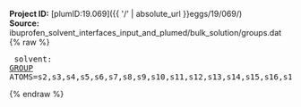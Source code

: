 **Project ID:** [plumID:19.069]({{ '/' | absolute_url }}eggs/19/069/)  
**Source:** ibuprofen_solvent_interfaces_input_and_plumed/bulk_solution/groups.dat  
{% raw %}<pre>
solvent: <a href="https://plumed.github.io/doc-master/user-doc/html/_g_r_o_u_p.html">GROUP</a> ATOMS=s2,s3,s4,s5,s6,s7,s8,s9,s10,s11,s12,s13,s14,s15,s16,s17,s18,s19,s20,s21,s22,s23,s24,s25,s26,s27,s28,s29,s30,s31,s32,s33,s34,s35,s36,s37,s38,s39,s40,s41,s42,s43,s44,s45,s46,s47,s48,s49,s50,s51,s52,s53,s54,s55,s56,s57,s58,s59,s60,s61,s62,s63,s64,s65,s66,s67,s68,s69,s70,s71,s72,s73,s74,s75,s76,s77,s78,s79,s80,s81,s82,s83,s84,s85,s86,s87,s88,s89,s90,s91,s92,s93,s94,s95,s96,s97,s98,s99,s100,s101,s102,s103,s104,s105,s106,s107,s108,s109,s110,s111,s112,s113,s114,s115,s116,s117,s118,s119,s120,s121,s122,s123,s124,s125,s126,s127,s128,s129,s130,s131,s132,s133,s134,s135,s136,s137,s138,s139,s140,s141,s142,s143,s144,s145,s146,s147,s148,s149,s150,s151,s152,s153,s154,s155,s156,s157,s158,s159,s160,s161,s162,s163,s164,s165,s166,s167,s168,s169,s170,s171,s172,s173,s174,s175,s176,s177,s178,s179,s180,s181,s182,s183,s184,s185,s186,s187,s188,s189,s190,s191,s192,s193,s194,s195,s196,s197,s198,s199,s200,s201,s202,s203,s204,s205,s206,s207,s208,s209,s210,s211,s212,s213,s214,s215,s216,s217,s218,s219,s220,s221,s222,s223,s224,s225,s226,s227,s228,s229,s230,s231,s232,s233,s234,s235,s236,s237,s238,s239,s240,s241,s242,s243,s244,s245,s246,s247,s248,s249,s250,s251,s252,s253,s254,s255,s256,s257,s258,s259,s260,s261,s262,s263,s264,s265,s266,s267,s268,s269,s270,s271,s272,s273,s274,s275,s276,s277,s278,s279,s280,s281,s282,s283,s284,s285,s286,s287,s288,s289,s290,s291,s292,s293,s294,s295,s296,s297,s298,s299,s300,s301,s302,s303,s304,s305,s306,s307,s308,s309,s310,s311,s312,s313,s314,s315,s316,s317,s318,s319,s320,s321,s322,s323,s324,s325,s326,s327,s328,s329,s330,s331,s332,s333,s334,s335,s336,s337,s338,s339,s340,s341,s342,s343,s344,s345,s346,s347,s348,s349,s350,s351,s352,s353,s354,s355,s356,s357,s358,s359,s360,s361,s362,s363,s364,s365,s366,s367,s368,s369,s370,s371,s372,s373,s374,s375,s376,s377,s378,s379,s380,s381,s382,s383,s384,s385,s386,s387,s388,s389,s390,s391,s392,s393,s394,s395,s396,s397,s398,s399,s400,s401,s402,s403,s404,s405,s406,s407,s408,s409,s410,s411,s412,s413,s414,s415,s416,s417,s418,s419,s420,s421,s422,s423,s424,s425,s426,s427,s428,s429,s430,s431,s432,s433,s434,s435,s436,s437,s438,s439,s440,s441,s442,s443,s444,s445,s446,s447,s448,s449,s450,s451,s452,s453,s454,s455,s456,s457,s458,s459,s460,s461,s462,s463,s464,s465,s466,s467,s468,s469,s470,s471,s472,s473,s474,s475,s476,s477,s478,s479,s480,s481,s482,s483,s484,s485,s486,s487,s488,s489,s490,s491,s492,s493,s494,s495,s496,s497,s498,s499,s500,s501,s502,s503,s504,s505,s506,s507,s508,s509,s510,s511,s512,s513,s514,s515,s516,s517,s518,s519,s520,s521,s522,s523,s524,s525,s526,s527,s528,s529,s530,s531,s532,s533,s534,s535,s536,s537,s538,s539,s540,s541,s542,s543,s544,s545,s546,s547,s548,s549,s550,s551,s552,s553,s554,s555,s556,s557,s558,s559,s560,s561,s562,s563,s564,s565,s566,s567,s568,s569,s570,s571,s572,s573,s574,s575,s576,s577,s578,s579,s580,s581,s582,s583,s584,s585,s586,s587,s588,s589,s590,s591,s592,s593,s594,s595,s596,s597,s598,s599,s600,s601,s602,s603,s604,s605,s606,s607,s608,s609,s610,s611,s612,s613,s614,s615,s616,s617,s618,s619,s620,s621,s622,s623,s624,s625,s626,s627,s628,s629,s630,s631,s632,s633,s634,s635,s636,s637,s638,s639,s640,s641,s642,s643,s644,s645,s646,s647,s648,s649,s650,s651,s652,s653,s654,s655,s656,s657,s658,s659,s660,s661,s662,s663,s664,s665,s666,s667,s668,s669,s670,s671,s672,s673,s674,s675,s676,s677,s678,s679,s680,s681,s682,s683,s684,s685,s686,s687,s688,s689,s690,s691,s692,s693,s694,s695,s696,s697,s698,s699,s700,s701,s702,s703,s704,s705,s706,s707,s708,s709,s710,s711,s712,s713,s714,s715,s716,s717,s718,s719,s720,s721,s722,s723,s724,s725,s726,s727,s728,s729,s730,s731,s732,s733,s734,s735,s736,s737,s738,s739,s740,s741,s742,s743,s744,s745,s746,s747,s748,s749,s750,s751,s752,s753,s754,s755,s756,s757,s758,s759,s760,s761,s762,s763,s764,s765,s766,s767,s768,s769,s770,s771,s772,s773,s774,s775,s776,s777,s778,s779,s780,s781,s782,s783,s784,s785,s786,s787,s788,s789,s790,s791,s792,s793,s794,s795,s796,s797,s798,s799,s800,s801,s802,s803,s804,s805,s806,s807,s808,s809,s810,s811,s812,s813,s814,s815,s816,s817,s818,s819,s820,s821,s822,s823,s824,s825,s826,s827,s828,s829,s830,s831,s832,s833,s834,s835,s836,s837,s838,s839,s840,s841,s842,s843,s844,s845,s846,s847,s848,s849,s850,s851,s852,s853,s854,s855,s856,s857,s858,s859,s860,s861,s862,s863,s864,s865,s866,s867,s868,s869,s870,s871,s872,s873,s874,s875,s876,s877,s878,s879,s880,s881,s882,s883,s884,s885,s886,s887,s888,s889,s890,s891,s892,s893,s894,s895,s896,s897,s898,s899,s900,s901,s902,s903,s904,s905,s906,s907,s908,s909,s910,s911,s912,s913,s914,s915,s916,s917,s918,s919,s920,s921,s922,s923,s924,s925,s926,s927,s928,s929,s930,s931,s932,s933,s934,s935,s936,s937,s938,s939,s940,s941,s942,s943,s944,s945,s946,s947,s948,s949,s950,s951,s952,s953,s954,s955,s956,s957,s958,s959,s960,s961,s962,s963,s964,s965,s966,s967,s968,s969,s970,s971,s972,s973,s974,s975,s976,s977,s978,s979,s980,s981,s982,s983,s984,s985,s986,s987,s988,s989,s990,s991,s992,s993,s994,s995,s996,s997,s998,s999,s1000,s1001,s1002,s1003,s1004,s1005,s1006,s1007,s1008,s1009,s1010,s1011,s1012,s1013,s1014,s1015,s1016,s1017,s1018,s1019,s1020,s1021,s1022,s1023,s1024,s1025,s1026,s1027,s1028,s1029,s1030,s1031,s1032,s1033,s1034,s1035,s1036,s1037,s1038,s1039,s1040,s1041,s1042,s1043,s1044,s1045,s1046,s1047,s1048,s1049,s1050,s1051,s1052,s1053,s1054,s1055,s1056,s1057,s1058,s1059,s1060,s1061,s1062,s1063,s1064,s1065,s1066,s1067,s1068,s1069,s1070,s1071,s1072,s1073,s1074,s1075,s1076,s1077,s1078,s1079,s1080,s1081,s1082,s1083,s1084,s1085,s1086,s1087,s1088,s1089,s1090,s1091,s1092,s1093,s1094,s1095,s1096,s1097,s1098,s1099,s1100,s1101,s1102,s1103,s1104,s1105,s1106,s1107,s1108,s1109,s1110,s1111,s1112,s1113,s1114,s1115,s1116,s1117,s1118,s1119,s1120,s1121,s1122,s1123,s1124,s1125,s1126,s1127,s1128,s1129,s1130,s1131,s1132,s1133,s1134,s1135,s1136,s1137,s1138,s1139,s1140,s1141,s1142,s1143,s1144,s1145,s1146,s1147,s1148,s1149,s1150,s1151,s1152,s1153,s1154,s1155,s1156,s1157,s1158,s1159,s1160,s1161,s1162,s1163,s1164,s1165,s1166,s1167,s1168,s1169,s1170,s1171,s1172,s1173,s1174,s1175,s1176,s1177,s1178,s1179,s1180,s1181,s1182,s1183,s1184,s1185,s1186,s1187,s1188,s1189,s1190,s1191,s1192,s1193,s1194,s1195,s1196,s1197,s1198,s1199,s1200,s1201,s1202,s1203,s1204,s1205,s1206,s1207,s1208,s1209,s1210,s1211,s1212,s1213,s1214,s1215,s1216,s1217,s1218,s1219,s1220,s1221,s1222,s1223,s1224,s1225,s1226,s1227,s1228,s1229,s1230,s1231,s1232,s1233,s1234,s1235,s1236,s1237,s1238,s1239,s1240,s1241,s1242,s1243,s1244,s1245,s1246,s1247,s1248,s1249,s1250,s1251,s1252,s1253,s1254,s1255,s1256,s1257,s1258,s1259,s1260,s1261,s1262,s1263,s1264,s1265,s1266,s1267,s1268,s1269,s1270,s1271,s1272,s1273,s1274,s1275,s1276,s1277,s1278,s1279,s1280,s1281,s1282,s1283,s1284,s1285,s1286,s1287,s1288,s1289,s1290,s1291,s1292,s1293,s1294,s1295,s1296,s1297,s1298,s1299,s1300,s1301,s1302,s1303,s1304,s1305,s1306,s1307,s1308,s1309,s1310,s1311,s1312,s1313,s1314,s1315,s1316,s1317,s1318,s1319,s1320,s1321,s1322,s1323,s1324,s1325,s1326,s1327,s1328,s1329,s1330,s1331,s1332,s1333,s1334,s1335,s1336,s1337,s1338,s1339,s1340,s1341,s1342,s1343,s1344,s1345,s1346,s1347,s1348,s1349,s1350,s1351,s1352,s1353,s1354,s1355,s1356,s1357,s1358,s1359,s1360,s1361,s1362,s1363,s1364,s1365,s1366,s1367,s1368,s1369,s1370,s1371,s1372,s1373,s1374,s1375,s1376,s1377,s1378,s1379,s1380,s1381,s1382,s1383,s1384,s1385,s1386,s1387,s1388,s1389,s1390,s1391,s1392,s1393,s1394,s1395,s1396,s1397,s1398,s1399,s1400,s1401,s1402,s1403,s1404,s1405,s1406,s1407,s1408,s1409,s1410,s1411,s1412,s1413,s1414,s1415,s1416,s1417,s1418,s1419,s1420,s1421,s1422,s1423,s1424,s1425,s1426,s1427,s1428,s1429,s1430,s1431,s1432,s1433,s1434,s1435,s1436,s1437,s1438,s1439,s1440,s1441,s1442,s1443,s1444,s1445,s1446,s1447,s1448,s1449,s1450,s1451,s1452,s1453,s1454,s1455,s1456,s1457,s1458,s1459,s1460,s1461,s1462,s1463,s1464,s1465,s1466,s1467,s1468,s1469,s1470,s1471,s1472,s1473,s1474,s1475,s1476,s1477,s1478,s1479,s1480,s1481,s1482,s1483,s1484,s1485,s1486,s1487,s1488,s1489,s1490,s1491,s1492,s1493,s1494,s1495,s1496,s1497,s1498,s1499,s1500,s1501,s1502,s1503,s1504,s1505,s1506,s1507,s1508,s1509,s1510,s1511,s1512,s1513,s1514,s1515,s1516,s1517,s1518,s1519,s1520,s1521,s1522,s1523,s1524,s1525,s1526,s1527,s1528,s1529,s1530,s1531,s1532,s1533,s1534,s1535,s1536,s1537,s1538,s1539,s1540,s1541,s1542,s1543,s1544,s1545,s1546,s1547,s1548,s1549,s1550,s1551,s1552,s1553,s1554,s1555,s1556,s1557,s1558,s1559,s1560,s1561,s1562,s1563,s1564,s1565,s1566,s1567,s1568,s1569,s1570,s1571,s1572,s1573,s1574,s1575,s1576,s1577,s1578,s1579,s1580,s1581,s1582,s1583,s1584,s1585,s1586,s1587,s1588,s1589,s1590,s1591,s1592,s1593,s1594,s1595,s1596,s1597,s1598,s1599,s1600,s1601,s1602,s1603,s1604,s1605,s1606,s1607,s1608,s1609,s1610,s1611,s1612,s1613,s1614,s1615,s1616,s1617,s1618,s1619,s1620,s1621,s1622,s1623,s1624,s1625,s1626,s1627,s1628,s1629,s1630,s1631,s1632,s1633,s1634,s1635,s1636,s1637,s1638,s1639,s1640,s1641,s1642,s1643,s1644,s1645,s1646,s1647,s1648,s1649,s1650,s1651,s1652,s1653,s1654,s1655,s1656,s1657,s1658,s1659,s1660,s1661,s1662,s1663,s1664,s1665,s1666,s1667,s1668,s1669,s1670,s1671,s1672,s1673,s1674,s1675,s1676,s1677,s1678,s1679,s1680,s1681,s1682,s1683,s1684,s1685,s1686,s1687,s1688,s1689,s1690,s1691,s1692,s1693,s1694,s1695,s1696,s1697,s1698,s1699,s1700,s1701,s1702,s1703,s1704,s1705,s1706,s1707,s1708,s1709,s1710,s1711,s1712,s1713,s1714,s1715,s1716,s1717,s1718,s1719,s1720,s1721,s1722,s1723,s1724,s1725,s1726,s1727,s1728,s1729,s1730,s1731,s1732,s1733,s1734,s1735,s1736,s1737,s1738,s1739,s1740,s1741,s1742,s1743,s1744,s1745,s1746,s1747,s1748,s1749,s1750,s1751,s1752,s1753,s1754,s1755,s1756,s1757,s1758,s1759,s1760,s1761,s1762,s1763,s1764,s1765,s1766,s1767,s1768,s1769,s1770,s1771,s1772,s1773,s1774,s1775,s1776,s1777,s1778,s1779,s1780,s1781,s1782,s1783,s1784,s1785,s1786,s1787,s1788,s1789,s1790,s1791,s1792,s1793,s1794,s1795,s1796,s1797,s1798,s1799,s1800,s1801,s1802,s1803,s1804,s1805,s1806,s1807,s1808,s1809,s1810,s1811,s1812,s1813,s1814,s1815,s1816,s1817,s1818,s1819,s1820,s1821,s1822,s1823,s1824,s1825,s1826,s1827,s1828,s1829,s1830,s1831,s1832,s1833,s1834,s1835,s1836,s1837,s1838,s1839,s1840,s1841,s1842,s1843,s1844,s1845,s1846,s1847,s1848,s1849,s1850,s1851,s1852,s1853,s1854,s1855,s1856,s1857,s1858,s1859,s1860,s1861,s1862,s1863,s1864,s1865,s1866,s1867,s1868,s1869,s1870,s1871,s1872,s1873,s1874,s1875,s1876,s1877,s1878,s1879,s1880,s1881,s1882,s1883,s1884,s1885,s1886,s1887,s1888,s1889,s1890,s1891,s1892,s1893,s1894,s1895,s1896,s1897,s1898,s1899,s1900,s1901,s1902,s1903,s1904,s1905,s1906,s1907,s1908,s1909,s1910,s1911,s1912,s1913,s1914,s1915,s1916,s1917,s1918,s1919,s1920,s1921,s1922,s1923,s1924,s1925,s1926,s1927,s1928,s1929,s1930,s1931,s1932,s1933,s1934,s1935,s1936,s1937,s1938,s1939,s1940,s1941,s1942,s1943,s1944,s1945,s1946,s1947,s1948,s1949,s1950,s1951,s1952,s1953,s1954,s1955,s1956,s1957,s1958,s1959,s1960,s1961,s1962,s1963,s1964,s1965,s1966,s1967,s1968,s1969,s1970,s1971,s1972,s1973,s1974,s1975,s1976,s1977,s1978,s1979,s1980,s1981,s1982,s1983,s1984,s1985,s1986,s1987,s1988,s1989,s1990,s1991,s1992,s1993,s1994,s1995,s1996,s1997,s1998,s1999,s2000,s2001,s2002,s2003,s2004,s2005,s2006,s2007,s2008,s2009,s2010,s2011,s2012,s2013,s2014,s2015,s2016,s2017,s2018,s2019,s2020,s2021,s2022,s2023,s2024,s2025,s2026,s2027,s2028,s2029,s2030,s2031,s2032,s2033,s2034,s2035,s2036,s2037,s2038,s2039,s2040,s2041,s2042,s2043,s2044,s2045,s2046,s2047,s2048,s2049,s2050,s2051,s2052,s2053,s2054,s2055,s2056,s2057,s2058,s2059,s2060,s2061,s2062,s2063,s2064,s2065,s2066,s2067,s2068,s2069,s2070,s2071,s2072,s2073,s2074,s2075,s2076,s2077,s2078,s2079,s2080,s2081,s2082,s2083,s2084,s2085,s2086,s2087,s2088,s2089,s2090,s2091,s2092,s2093,s2094,s2095,s2096,s2097,s2098,s2099,s2100,s2101,s2102,s2103,s2104,s2105,s2106,s2107,s2108,s2109,s2110,s2111,s2112,s2113,s2114,s2115,s2116,s2117,s2118,s2119,s2120,s2121,s2122,s2123,s2124,s2125,s2126,s2127,s2128,s2129,s2130,s2131,s2132,s2133,s2134,s2135,s2136,s2137,s2138,s2139,s2140,s2141,s2142,s2143,s2144,s2145,s2146,s2147,s2148,s2149,s2150,s2151,s2152,s2153,s2154,s2155,s2156,s2157,s2158,s2159,s2160,s2161,s2162,s2163,s2164,s2165,s2166,s2167,s2168,s2169,s2170,s2171,s2172,s2173,s2174,s2175,s2176,s2177,s2178,s2179,s2180,s2181,s2182,s2183,s2184,s2185,s2186,s2187,s2188,s2189,s2190,s2191,s2192,s2193,s2194,s2195,s2196,s2197,s2198,s2199,s2200,s2201,s2202,s2203,s2204,s2205,s2206,s2207,s2208,s2209,s2210,s2211,s2212,s2213,s2214,s2215,s2216,s2217,s2218,s2219,s2220,s2221,s2222,s2223,s2224,s2225,s2226,s2227,s2228,s2229,s2230,s2231,s2232,s2233,s2234,s2235,s2236,s2237,s2238,s2239,s2240,s2241,s2242,s2243,s2244,s2245,s2246,s2247,s2248,s2249,s2250,s2251,s2252,s2253,s2254,s2255,s2256,s2257,s2258,s2259,s2260,s2261,s2262,s2263,s2264,s2265,s2266,s2267,s2268,s2269,s2270,s2271,s2272,s2273,s2274,s2275,s2276,s2277,s2278,s2279,s2280,s2281,s2282,s2283,s2284,s2285,s2286,s2287,s2288,s2289,s2290,s2291,s2292,s2293,s2294,s2295,s2296,s2297,s2298,s2299,s2300,s2301,s2302,s2303,s2304,s2305,s2306,s2307,s2308,s2309,s2310,s2311,s2312,s2313,s2314,s2315,s2316,s2317,s2318,s2319,s2320,s2321,s2322,s2323,s2324,s2325,s2326,s2327,s2328,s2329,s2330,s2331,s2332,s2333,s2334,s2335,s2336,s2337,s2338,s2339,s2340,s2341,s2342,s2343,s2344,s2345,s2346,s2347,s2348,s2349,s2350,s2351,s2352,s2353,s2354,s2355,s2356,s2357,s2358,s2359,s2360,s2361,s2362,s2363,s2364,s2365,s2366,s2367,s2368,s2369,s2370,s2371,s2372,s2373,s2374,s2375,s2376,s2377,s2378,s2379,s2380,s2381,s2382,s2383,s2384,s2385,s2386,s2387,s2388,s2389,s2390,s2391,s2392,s2393,s2394,s2395,s2396,s2397,s2398,s2399,s2400,s2401,s2402,s2403,s2404,s2405,s2406,s2407,s2408,s2409,s2410,s2411,s2412,s2413,s2414,s2415,s2416,s2417,s2418,s2419,s2420,s2421,s2422,s2423,s2424,s2425,s2426,s2427,s2428,s2429,s2430,s2431,s2432,s2433,s2434,s2435,s2436,s2437,s2438,s2439,s2440,s2441,s2442,s2443,s2444,s2445,s2446,s2447,s2448,s2449,s2450,s2451,s2452,s2453,s2454,s2455,s2456,s2457,s2458,s2459,s2460,s2461,s2462,s2463,s2464,s2465,s2466,s2467,s2468,s2469,s2470,s2471,s2472,s2473,s2474,s2475,s2476,s2477,s2478,s2479,s2480,s2481,s2482,s2483,s2484,s2485,s2486,s2487,s2488,s2489,s2490,s2491,s2492,s2493,s2494,s2495,s2496,s2497,s2498,s2499,s2500,s2501,s2502,s2503,s2504,s2505,s2506,s2507,s2508,s2509,s2510,s2511,s2512,s2513,s2514,s2515,s2516,s2517,s2518,s2519,s2520,s2521,s2522,s2523,s2524,s2525,s2526,s2527,s2528,s2529,s2530,s2531,s2532,s2533,s2534,s2535,s2536,s2537,s2538,s2539,s2540,s2541,s2542,s2543,s2544,s2545,s2546,s2547,s2548,s2549,s2550,s2551,s2552,s2553,s2554,s2555,s2556,s2557,s2558,s2559,s2560,s2561,s2562,s2563,s2564,s2565,s2566,s2567,s2568,s2569,s2570,s2571,s2572,s2573,s2574,s2575,s2576,s2577,s2578,s2579,s2580,s2581,s2582,s2583,s2584,s2585,s2586,s2587,s2588,s2589,s2590,s2591,s2592,s2593,s2594,s2595,s2596,s2597,s2598,s2599,s2600,s2601,s2602,s2603,s2604,s2605,s2606,s2607,s2608,s2609,s2610,s2611,s2612,s2613,s2614,s2615,s2616,s2617,s2618,s2619,s2620,s2621,s2622,s2623,s2624,s2625,s2626,s2627,s2628,s2629,s2630,s2631,s2632,s2633,s2634,s2635,s2636,s2637,s2638,s2639,s2640,s2641,s2642,s2643,s2644,s2645,s2646,s2647,s2648,s2649,s2650,s2651,s2652,s2653,s2654,s2655,s2656,s2657,s2658,s2659,s2660,s2661,s2662,s2663,s2664,s2665,s2666,s2667,s2668,s2669,s2670,s2671,s2672,s2673,s2674,s2675,s2676,s2677,s2678,s2679,s2680,s2681,s2682,s2683,s2684,s2685,s2686,s2687,s2688,s2689,s2690,s2691,s2692,s2693,s2694,s2695,s2696,s2697,s2698,s2699,s2700,s2701,s2702,s2703,s2704,s2705,s2706,s2707,s2708,s2709,s2710,s2711,s2712,s2713,s2714,s2715,s2716,s2717,s2718,s2719,s2720,s2721,s2722,s2723,s2724,s2725,s2726,s2727,s2728,s2729,s2730,s2731,s2732,s2733,s2734,s2735,s2736,s2737,s2738,s2739,s2740,s2741,s2742,s2743,s2744,s2745,s2746,s2747,s2748,s2749,s2750,s2751,s2752,s2753,s2754,s2755,s2756,s2757,s2758,s2759,s2760,s2761,s2762,s2763,s2764,s2765,s2766,s2767,s2768,s2769,s2770,s2771,s2772,s2773,s2774,s2775,s2776,s2777,s2778,s2779,s2780,s2781,s2782,s2783,s2784,s2785,s2786,s2787,s2788,s2789,s2790,s2791,s2792,s2793,s2794,s2795,s2796,s2797,s2798,s2799,s2800,s2801,s2802,s2803,s2804,s2805,s2806,s2807,s2808,s2809,s2810,s2811,s2812,s2813,s2814,s2815,s2816,s2817,s2818,s2819,s2820,s2821,s2822,s2823,s2824,s2825,s2826,s2827,s2828,s2829,s2830,s2831,s2832,s2833,s2834,s2835,s2836,s2837,s2838,s2839,s2840,s2841,s2842,s2843,s2844,s2845,s2846,s2847,s2848,s2849,s2850,s2851,s2852,s2853,s2854,s2855,s2856,s2857,s2858,s2859,s2860,s2861,s2862,s2863,s2864,s2865,s2866,s2867,s2868,s2869,s2870,s2871,s2872,s2873,s2874,s2875,s2876,s2877,s2878,s2879,s2880,s2881,s2882,s2883,s2884,s2885,s2886,s2887,s2888,s2889,s2890,s2891,s2892,s2893,s2894,s2895,s2896,s2897,s2898,s2899,s2900,s2901,s2902,s2903,s2904,s2905,s2906,s2907,s2908,s2909,s2910,s2911,s2912,s2913,s2914,s2915,s2916,s2917,s2918,s2919,s2920,s2921,s2922,s2923,s2924,s2925,s2926,s2927,s2928,s2929,s2930,s2931,s2932,s2933,s2934,s2935,s2936,s2937,s2938,s2939,s2940,s2941,s2942,s2943,s2944,s2945,s2946,s2947,s2948,s2949,s2950,s2951,s2952,s2953,s2954,s2955,s2956,s2957,s2958,s2959,s2960,s2961,s2962,s2963,s2964,s2965,s2966,s2967,s2968,s2969,s2970,s2971,s2972,s2973,s2974,s2975,s2976,s2977,s2978,s2979,s2980,s2981,s2982,s2983,s2984,s2985,s2986,s2987,s2988,s2989,s2990,s2991,s2992,s2993,s2994,s2995,s2996,s2997,s2998,s2999,s3000,s3001,s3002,s3003,s3004,s3005,s3006,s3007,s3008,s3009,s3010,s3011,s3012,s3013,s3014,s3015,s3016,s3017,s3018,s3019,s3020,s3021,s3022,s3023,s3024,s3025,s3026,s3027,s3028,s3029,s3030,s3031,s3032,s3033,s3034,s3035,s3036,s3037,s3038,s3039,s3040,s3041,s3042,s3043,s3044,s3045,s3046,s3047,s3048,s3049,s3050,s3051,s3052,s3053,s3054,s3055,s3056,s3057,s3058,s3059,s3060,s3061,s3062,s3063,s3064,s3065,s3066,s3067,s3068,s3069,s3070,s3071,s3072,s3073,s3074,s3075,s3076,s3077,s3078,s3079,s3080,s3081,s3082,s3083,s3084,s3085,s3086,s3087,s3088,s3089,s3090,s3091,s3092,s3093,s3094,s3095,s3096,s3097,s3098,s3099,s3100,s3101,s3102,s3103,s3104,s3105,s3106,s3107,s3108,s3109,s3110,s3111,s3112,s3113,s3114,s3115,s3116,s3117,s3118,s3119,s3120,s3121,s3122,s3123,s3124,s3125,s3126,s3127,s3128,s3129,s3130,s3131,s3132,s3133,s3134,s3135,s3136,s3137,s3138,s3139,s3140,s3141,s3142,s3143,s3144,s3145,s3146,s3147,s3148,s3149,s3150,s3151,s3152,s3153,s3154,s3155,s3156,s3157,s3158,s3159,s3160,s3161,s3162,s3163,s3164,s3165,s3166,s3167,s3168,s3169,s3170,s3171,s3172,s3173,s3174,s3175,s3176,s3177,s3178,s3179,s3180,s3181,s3182,s3183,s3184,s3185,s3186,s3187,s3188,s3189,s3190,s3191,s3192,s3193,s3194,s3195,s3196,s3197,s3198,s3199,s3200,s3201,s3202,s3203,s3204,s3205,s3206,s3207,s3208,s3209,s3210,s3211,s3212,s3213,s3214,s3215,s3216,s3217,s3218,s3219,s3220,s3221,s3222,s3223,s3224,s3225,s3226,s3227,s3228,s3229,s3230,s3231,s3232,s3233,s3234,s3235,s3236,s3237,s3238,s3239,s3240,s3241,s3242,s3243,s3244,s3245,s3246,s3247,s3248,s3249,s3250,s3251,s3252,s3253,s3254,s3255,s3256,s3257,s3258,s3259,s3260,s3261,s3262,s3263,s3264,s3265,s3266,s3267,s3268,s3269,s3270,s3271,s3272,s3273,s3274,s3275,s3276,s3277,s3278,s3279,s3280,s3281,s3282,s3283,s3284,s3285,s3286,s3287,s3288,s3289,s3290,s3291,s3292,s3293,s3294,s3295,s3296,s3297,s3298,s3299,s3300,s3301,s3302,s3303,s3304,s3305,s3306,s3307,s3308,s3309,s3310,s3311,s3312,s3313,s3314,s3315,s3316,s3317,s3318,s3319,s3320,s3321,s3322,s3323,s3324,s3325,s3326,s3327,s3328,s3329,s3330,s3331,s3332,s3333,s3334,s3335,s3336,s3337,s3338,s3339,s3340,s3341,s3342,s3343,s3344,s3345,s3346,s3347,s3348,s3349,s3350,s3351,s3352,s3353,s3354,s3355,s3356,s3357,s3358,s3359,s3360,s3361,s3362,s3363,s3364,s3365,s3366,s3367,s3368,s3369,s3370,s3371,s3372,s3373,s3374,s3375,s3376,s3377,s3378,s3379,s3380,s3381,s3382,s3383,s3384,s3385,s3386,s3387,s3388,s3389,s3390,s3391,s3392,s3393,s3394,s3395,s3396,s3397,s3398,s3399,s3400,s3401,s3402,s3403,s3404,s3405,s3406,s3407,s3408,s3409,s3410,s3411,s3412,s3413,s3414,s3415,s3416,s3417,s3418,s3419,s3420,s3421,s3422,s3423,s3424,s3425,s3426,s3427,s3428,s3429,s3430,s3431,s3432,s3433,s3434,s3435,s3436,s3437,s3438,s3439,s3440,s3441,s3442,s3443,s3444,s3445,s3446,s3447,s3448,s3449,s3450,s3451,s3452,s3453,s3454,s3455,s3456,s3457,s3458,s3459,s3460,s3461,s3462,s3463,s3464,s3465,s3466,s3467,s3468,s3469,s3470,s3471,s3472,s3473,s3474,s3475,s3476,s3477,s3478,s3479,s3480,s3481,s3482,s3483,s3484,s3485,s3486,s3487,s3488,s3489,s3490,s3491,s3492,s3493,s3494,s3495,s3496,s3497,s3498,s3499,s3500,s3501,s3502,s3503,s3504,s3505,s3506,s3507,s3508,s3509,s3510,s3511,s3512,s3513,s3514,s3515,s3516,s3517,s3518,s3519,s3520,s3521,s3522,s3523,s3524,s3525,s3526,s3527,s3528,s3529,s3530,s3531,s3532,s3533,s3534,s3535,s3536,s3537,s3538,s3539,s3540,s3541,s3542,s3543,s3544,s3545,s3546,s3547,s3548,s3549,s3550,s3551,s3552,s3553,s3554,s3555,s3556,s3557,s3558,s3559,s3560,s3561,s3562,s3563,s3564,s3565,s3566,s3567,s3568,s3569,s3570,s3571,s3572,s3573,s3574,s3575,s3576,s3577,s3578,s3579,s3580,s3581,s3582,s3583,s3584,s3585,s3586,s3587,s3588,s3589,s3590,s3591,s3592,s3593,s3594,s3595,s3596,s3597,s3598,s3599,s3600,s3601,s3602,s3603,s3604,s3605,s3606,s3607,s3608,s3609,s3610,s3611,s3612,s3613,s3614,s3615,s3616,s3617,s3618,s3619,s3620,s3621,s3622,s3623,s3624,s3625,s3626,s3627,s3628,s3629,s3630,s3631,s3632,s3633,s3634,s3635,s3636,s3637,s3638,s3639,s3640,s3641,s3642,s3643,s3644,s3645,s3646,s3647,s3648,s3649,s3650,s3651,s3652,s3653,s3654,s3655,s3656,s3657,s3658,s3659,s3660,s3661,s3662,s3663,s3664,s3665,s3666,s3667,s3668,s3669,s3670,s3671,s3672,s3673,s3674,s3675,s3676,s3677,s3678,s3679,s3680,s3681,s3682,s3683,s3684,s3685,s3686,s3687,s3688,s3689,s3690,s3691,s3692,s3693,s3694,s3695,s3696,s3697,s3698,s3699,s3700,s3701,s3702,s3703,s3704,s3705,s3706,s3707,s3708,s3709,s3710,s3711,s3712,s3713,s3714,s3715,s3716,s3717,s3718,s3719,s3720,s3721,s3722,s3723,s3724,s3725,s3726,s3727,s3728,s3729,s3730,s3731,s3732,s3733,s3734,s3735,s3736,s3737,s3738,s3739,s3740,s3741,s3742,s3743,s3744,s3745,s3746,s3747,s3748,s3749,s3750,s3751,s3752,s3753,s3754,s3755,s3756,s3757,s3758,s3759,s3760,s3761,s3762,s3763,s3764,s3765,s3766,s3767,s3768,s3769,s3770,s3771,s3772,s3773,s3774,s3775,s3776,s3777,s3778,s3779,s3780,s3781,s3782,s3783,s3784,s3785,s3786,s3787,s3788,s3789,s3790,s3791,s3792,s3793,s3794,s3795,s3796,s3797,s3798,s3799,s3800,s3801,s3802,s3803,s3804,s3805,s3806,s3807,s3808,s3809,s3810,s3811,s3812,s3813,s3814,s3815,s3816,s3817,s3818,s3819,s3820,s3821,s3822,s3823,s3824,s3825,s3826,s3827,s3828,s3829,s3830,s3831,s3832,s3833,s3834,s3835,s3836,s3837,s3838,s3839,s3840,s3841,s3842,s3843,s3844,s3845,s3846,s3847,s3848,s3849,s3850,s3851,s3852,s3853,s3854,s3855,s3856,s3857,s3858,s3859,s3860,s3861,s3862,s3863,s3864,s3865,s3866,s3867,s3868,s3869,s3870,s3871,s3872,s3873,s3874,s3875,s3876,s3877,s3878,s3879,s3880,s3881,s3882,s3883,s3884,s3885,s3886,s3887,s3888,s3889,s3890,s3891,s3892,s3893,s3894,s3895,s3896,s3897,s3898,s3899,s3900,s3901,s3902,s3903,s3904,s3905,s3906,s3907,s3908,s3909,s3910,s3911,s3912,s3913,s3914,s3915,s3916,s3917,s3918,s3919,s3920,s3921,s3922,s3923,s3924,s3925,s3926,s3927,s3928,s3929,s3930,s3931,s3932,s3933,s3934,s3935,s3936,s3937,s3938,s3939,s3940,s3941,s3942,s3943,s3944,s3945,s3946,s3947,s3948,s3949,s3950,s3951,s3952,s3953,s3954,s3955,s3956,s3957,s3958,s3959,s3960,s3961,s3962,s3963,s3964,s3965,s3966,s3967,s3968,s3969,s3970,s3971,s3972,s3973,s3974,s3975,s3976,s3977,s3978,s3979,s3980,s3981,s3982,s3983,s3984,s3985,s3986,s3987,s3988,s3989,s3990,s3991,s3992,s3993,s3994,s3995,s3996,s3997,s3998,s3999,s4000,s4001,s4002,s4003,s4004,s4005,s4006,s4007,s4008,s4009,s4010,s4011,s4012,s4013,s4014,s4015,s4016,s4017,s4018,s4019,s4020,s4021,s4022,s4023,s4024,s4025,s4026,s4027,s4028,s4029,s4030,s4031,s4032,s4033,s4034,s4035,s4036,s4037,s4038,s4039,s4040,s4041,s4042,s4043,s4044,s4045,s4046,s4047,s4048,s4049,s4050,s4051,s4052,s4053,s4054,s4055,s4056,s4057,s4058,s4059,s4060,s4061,s4062,s4063,s4064,s4065,s4066,s4067,s4068,s4069,s4070,s4071,s4072,s4073,s4074,s4075,s4076,s4077,s4078,s4079,s4080,s4081,s4082,s4083,s4084,s4085,s4086,s4087,s4088,s4089,s4090,s4091,s4092,s4093,s4094,s4095,s4096,s4097,s4098,s4099,s4100,s4101,s4102,s4103,s4104,s4105,s4106,s4107,s4108,s4109,s4110,s4111,s4112,s4113,s4114,s4115,s4116,s4117,s4118,s4119,s4120,s4121,s4122,s4123,s4124,s4125,s4126,s4127,s4128,s4129,s4130,s4131,s4132,s4133,s4134,s4135,s4136,s4137,s4138,s4139,s4140,s4141,s4142,s4143,s4144,s4145,s4146,s4147,s4148,s4149,s4150,s4151,s4152,s4153,s4154,s4155,s4156,s4157,s4158,s4159,s4160,s4161,s4162,s4163,s4164,s4165,s4166,s4167,s4168,s4169,s4170,s4171,s4172,s4173,s4174,s4175,s4176,s4177,s4178,s4179,s4180,s4181,s4182,s4183,s4184,s4185,s4186,s4187,s4188,s4189,s4190,s4191,s4192,s4193,s4194,s4195,s4196,s4197,s4198,s4199,s4200,s4201,s4202,s4203,s4204,s4205,s4206,s4207,s4208,s4209,s4210,s4211,s4212,s4213,s4214,s4215,s4216,s4217,s4218,s4219,s4220,s4221,s4222,s4223,s4224,s4225,s4226,s4227,s4228,s4229,s4230,s4231,s4232,s4233,s4234,s4235,s4236,s4237,s4238,s4239,s4240,s4241,s4242,s4243,s4244,s4245,s4246,s4247,s4248,s4249,s4250,s4251,s4252,s4253,s4254,s4255,s4256,s4257,s4258,s4259,s4260,s4261,s4262,s4263,s4264,s4265,s4266,s4267,s4268,s4269,s4270,s4271,s4272,s4273,s4274,s4275,s4276,s4277,s4278,s4279,s4280,s4281,s4282,s4283,s4284,s4285,s4286,s4287,s4288,s4289,s4290,s4291,s4292,s4293,s4294,s4295,s4296,s4297,s4298,s4299,s4300,s4301,s4302,s4303,s4304,s4305,s4306,s4307,s4308,s4309,s4310,s4311,s4312,s4313,s4314,s4315,s4316,s4317,s4318,s4319,s4320,s4321,s4322,s4323,s4324,s4325,s4326,s4327,s4328,s4329,s4330,s4331,s4332,s4333,s4334,s4335,s4336,s4337,s4338,s4339,s4340,s4341,s4342,s4343,s4344,s4345,s4346,s4347,s4348,s4349,s4350,s4351,s4352,s4353,s4354,s4355,s4356,s4357,s4358,s4359,s4360,s4361,s4362,s4363,s4364,s4365,s4366,s4367,s4368,s4369,s4370,s4371,s4372,s4373,s4374,s4375,s4376,s4377,s4378,s4379,s4380,s4381,s4382,s4383,s4384,s4385,s4386,s4387,s4388,s4389,s4390,s4391,s4392,s4393,s4394,s4395,s4396,s4397,s4398,s4399,s4400,s4401,s4402,s4403,s4404,s4405,s4406,s4407,s4408,s4409,s4410,s4411,s4412,s4413,s4414,s4415,s4416,s4417,s4418,s4419,s4420,s4421,s4422,s4423,s4424,s4425,s4426,s4427,s4428,s4429,s4430,s4431,s4432,s4433,s4434,s4435,s4436,s4437,s4438,s4439,s4440,s4441,s4442,s4443,s4444,s4445,s4446,s4447,s4448,s4449,s4450,s4451,s4452,s4453,s4454,s4455,s4456,s4457,s4458,s4459,s4460,s4461,s4462,s4463,s4464,s4465,s4466,s4467,s4468,s4469,s4470,s4471,s4472,s4473,s4474,s4475,s4476,s4477,s4478,s4479,s4480,s4481,s4482,s4483,s4484,s4485,s4486,s4487,s4488,s4489,s4490,s4491,s4492,s4493,s4494,s4495,s4496,s4497,s4498,s4499,s4500,s4501,s4502,s4503,s4504,s4505,s4506,s4507,s4508,s4509,s4510,s4511,s4512,s4513,s4514,s4515,s4516,s4517,s4518,s4519,s4520,s4521,s4522,s4523,s4524,s4525,s4526,s4527,s4528,s4529,s4530,s4531,s4532,s4533,s4534,s4535,s4536,s4537,s4538,s4539,s4540,s4541,s4542,s4543,s4544,s4545,s4546,s4547,s4548,s4549,s4550,s4551,s4552,s4553,s4554,s4555,s4556,s4557,s4558,s4559,s4560,s4561,s4562,s4563,s4564,s4565,s4566,s4567,s4568,s4569,s4570,s4571,s4572,s4573,s4574,s4575,s4576,s4577,s4578,s4579,s4580,s4581,s4582,s4583,s4584,s4585,s4586,s4587,s4588,s4589,s4590,s4591,s4592,s4593,s4594,s4595,s4596,s4597,s4598,s4599,s4600,s4601,s4602,s4603,s4604,s4605,s4606,s4607,s4608,s4609,s4610,s4611,s4612,s4613,s4614,s4615,s4616,s4617,s4618,s4619,s4620,s4621,s4622,s4623,s4624,s4625,s4626,s4627,s4628,s4629,s4630,s4631,s4632,s4633,s4634,s4635,s4636,s4637,s4638,s4639,s4640,s4641,s4642,s4643,s4644,s4645,s4646,s4647,s4648,s4649,s4650,s4651,s4652,s4653,s4654,s4655,s4656,s4657,s4658,s4659,s4660,s4661,s4662,s4663,s4664,s4665,s4666,s4667,s4668,s4669,s4670,s4671,s4672,s4673,s4674,s4675,s4676,s4677,s4678,s4679,s4680,s4681,s4682,s4683,s4684,s4685,s4686,s4687,s4688,s4689,s4690,s4691,s4692,s4693,s4694,s4695,s4696,s4697,s4698,s4699,s4700,s4701,s4702,s4703,s4704,s4705,s4706,s4707,s4708,s4709,s4710,s4711,s4712,s4713,s4714,s4715,s4716,s4717,s4718,s4719,s4720,s4721,s4722,s4723,s4724,s4725,s4726,s4727,s4728,s4729,s4730,s4731,s4732,s4733,s4734,s4735,s4736,s4737,s4738,s4739,s4740,s4741,s4742,s4743,s4744,s4745,s4746,s4747,s4748,s4749,s4750,s4751,s4752,s4753,s4754,s4755,s4756,s4757,s4758,s4759,s4760,s4761,s4762,s4763,s4764,s4765,s4766,s4767,s4768,s4769,s4770,s4771,s4772,s4773,s4774,s4775,s4776,s4777,s4778,s4779,s4780,s4781,s4782,s4783,s4784,s4785,s4786,s4787,s4788,s4789,s4790,s4791,s4792,s4793,s4794,s4795,s4796,s4797,s4798,s4799,s4800,s4801,s4802,s4803,s4804,s4805,s4806,s4807,s4808,s4809,s4810,s4811,s4812,s4813,s4814,s4815,s4816,s4817,s4818,s4819,s4820,s4821,s4822,s4823,s4824,s4825,s4826,s4827,s4828,s4829,s4830,s4831,s4832,s4833,s4834,s4835,s4836,s4837,s4838,s4839,s4840,s4841,s4842,s4843,s4844,s4845,s4846,s4847,s4848,s4849,s4850,s4851,s4852,s4853,s4854,s4855,s4856,s4857,s4858,s4859,s4860,s4861,s4862,s4863,s4864,s4865,s4866,s4867,s4868,s4869,s4870,s4871,s4872,s4873,s4874,s4875,s4876,s4877,s4878,s4879,s4880,s4881,s4882,s4883,s4884,s4885,s4886,s4887,s4888,s4889,s4890,s4891,s4892,s4893,s4894,s4895,s4896,s4897,s4898,s4899,s4900,s4901,s4902,s4903,s4904,s4905,s4906,s4907,s4908,s4909,s4910,s4911,s4912,s4913,s4914,s4915,s4916,s4917,s4918,s4919,s4920,s4921,s4922,s4923,s4924,s4925,s4926,s4927,s4928,s4929,s4930,s4931,s4932,s4933,s4934,s4935,s4936,s4937,s4938,s4939,s4940,s4941,s4942,s4943,s4944,s4945,s4946,s4947,s4948,s4949,s4950,s4951,s4952,s4953,s4954,s4955,s4956,s4957,s4958,s4959,s4960,s4961,s4962,s4963,s4964,s4965,s4966,s4967,s4968,s4969,s4970,s4971,s4972,s4973,s4974,s4975,s4976,s4977,s4978,s4979,s4980,s4981,s4982,s4983,s4984,s4985,s4986,s4987,s4988,s4989,s4990,s4991,s4992,s4993,s4994,s4995,s4996,s4997,s4998,s4999,s5000,s5001,s5002,s5003,s5004,s5005,s5006,s5007,s5008,s5009,s5010,s5011,s5012,s5013,s5014,s5015,s5016,s5017,s5018,s5019,s5020,s5021,s5022,s5023,s5024,s5025,s5026,s5027,s5028,s5029,s5030,s5031,s5032,s5033,s5034,s5035,s5036,s5037,s5038,s5039,s5040,s5041,s5042,s5043,s5044,s5045,s5046,s5047,s5048,s5049,s5050,s5051,s5052,s5053,s5054,s5055,s5056,s5057,s5058,s5059,s5060,s5061,s5062,s5063,s5064,s5065,s5066,s5067,s5068,s5069,s5070,s5071,s5072,s5073,s5074,s5075,s5076,s5077,s5078,s5079,s5080,s5081,s5082,s5083,s5084,s5085,s5086,s5087,s5088,s5089,s5090,s5091,s5092,s5093,s5094,s5095,s5096,s5097,s5098,s5099,s5100,s5101,s5102,s5103,s5104,s5105,s5106,s5107,s5108,s5109,s5110,s5111,s5112,s5113,s5114,s5115,s5116,s5117,s5118,s5119,s5120,s5121,s5122,s5123,s5124,s5125,s5126,s5127,s5128,s5129,s5130,s5131,s5132,s5133,s5134,s5135,s5136,s5137,s5138,s5139,s5140,s5141,s5142,s5143,s5144,s5145,s5146,s5147,s5148,s5149,s5150,s5151,s5152,s5153,s5154,s5155,s5156,s5157,s5158,s5159,s5160,s5161,s5162,s5163,s5164,s5165,s5166,s5167,s5168,s5169,s5170,s5171,s5172,s5173,s5174,s5175,s5176,s5177,s5178,s5179,s5180,s5181,s5182,s5183,s5184,s5185,s5186,s5187,s5188,s5189,s5190,s5191,s5192,s5193,s5194,s5195,s5196,s5197,s5198,s5199,s5200,s5201,s5202,s5203,s5204,s5205,s5206,s5207,s5208,s5209,s5210,s5211,s5212,s5213,s5214,s5215,s5216,s5217,s5218,s5219,s5220,s5221,s5222,s5223,s5224,s5225,s5226,s5227,s5228,s5229,s5230,s5231,s5232,s5233,s5234,s5235,s5236,s5237,s5238,s5239,s5240,s5241,s5242,s5243,s5244,s5245,s5246,s5247,s5248,s5249,s5250,s5251,s5252,s5253,s5254,s5255,s5256,s5257,s5258,s5259,s5260,s5261,s5262,s5263,s5264,s5265,s5266,s5267,s5268,s5269,s5270,s5271,s5272,s5273,s5274,s5275,s5276,s5277,s5278,s5279,s5280,s5281,s5282,s5283,s5284,s5285,s5286,s5287,s5288,s5289,s5290,s5291,s5292,s5293,s5294,s5295,s5296,s5297,s5298,s5299,s5300,s5301,s5302,s5303,s5304,s5305,s5306,s5307,s5308,s5309,s5310,s5311,s5312,s5313,s5314,s5315,s5316,s5317,s5318,s5319,s5320,s5321,s5322,s5323,s5324,s5325,s5326,s5327,s5328,s5329,s5330,s5331,s5332,s5333,s5334,s5335,s5336,s5337,s5338,s5339,s5340,s5341,s5342,s5343,s5344,s5345,s5346,s5347,s5348,s5349,s5350,s5351,s5352,s5353,s5354,s5355,s5356,s5357,s5358,s5359,s5360,s5361,s5362,s5363,s5364,s5365,s5366,s5367,s5368,s5369,s5370,s5371,s5372,s5373,s5374,s5375,s5376,s5377,s5378,s5379,s5380,s5381,s5382,s5383,s5384,s5385,s5386,s5387,s5388,s5389,s5390,s5391,s5392,s5393,s5394,s5395,s5396,s5397,s5398,s5399,s5400,s5401,s5402,s5403,s5404,s5405,s5406,s5407,s5408,s5409,s5410,s5411,s5412,s5413,s5414,s5415,s5416,s5417,s5418,s5419,s5420,s5421,s5422,s5423,s5424,s5425,s5426,s5427,s5428,s5429,s5430,s5431,s5432,s5433,s5434,s5435,s5436,s5437,s5438,s5439,s5440,s5441,s5442,s5443,s5444,s5445,s5446,s5447,s5448,s5449,s5450,s5451,s5452,s5453,s5454,s5455,s5456,s5457,s5458,s5459,s5460,s5461,s5462,s5463,s5464,s5465,s5466,s5467,s5468,s5469,s5470,s5471,s5472,s5473,s5474,s5475,s5476,s5477,s5478,s5479,s5480,s5481,s5482,s5483,s5484,s5485,s5486,s5487,s5488,s5489,s5490,s5491,s5492,s5493,s5494,s5495,s5496,s5497,s5498,s5499,s5500,s5501,s5502,s5503,s5504,s5505,s5506,s5507,s5508,s5509,s5510,s5511,s5512,s5513,s5514,s5515,s5516,s5517,s5518,s5519,s5520,s5521,s5522,s5523,s5524,s5525,s5526,s5527,s5528,s5529,s5530,s5531,s5532,s5533,s5534,s5535,s5536,s5537,s5538,s5539,s5540,s5541,s5542,s5543,s5544,s5545,s5546,s5547,s5548,s5549,s5550,s5551,s5552,s5553,s5554,s5555,s5556,s5557,s5558,s5559,s5560,s5561,s5562,s5563,s5564,s5565,s5566,s5567,s5568,s5569,s5570,s5571,s5572,s5573,s5574,s5575,s5576,s5577,s5578,s5579,s5580,s5581,s5582,s5583,s5584,s5585,s5586,s5587,s5588,s5589,s5590,s5591,s5592,s5593,s5594,s5595,s5596,s5597,s5598,s5599,s5600,s5601,s5602,s5603,s5604,s5605,s5606,s5607,s5608,s5609,s5610,s5611,s5612,s5613,s5614,s5615,s5616,s5617,s5618,s5619,s5620,s5621,s5622,s5623,s5624,s5625,s5626,s5627,s5628,s5629,s5630,s5631,s5632,s5633,s5634,s5635,s5636,s5637,s5638,s5639,s5640,s5641,s5642,s5643,s5644,s5645,s5646,s5647,s5648,s5649,s5650,s5651,s5652,s5653,s5654,s5655,s5656,s5657,s5658,s5659,s5660,s5661,s5662,s5663,s5664,s5665,s5666,s5667,s5668,s5669,s5670,s5671,s5672,s5673,s5674,s5675,s5676,s5677,s5678,s5679,s5680,s5681,s5682,s5683,s5684,s5685,s5686,s5687,s5688,s5689,s5690,s5691,s5692,s5693,s5694,s5695,s5696,s5697,s5698,s5699,s5700,s5701,s5702,s5703,s5704,s5705,s5706,s5707,s5708,s5709,s5710,s5711,s5712,s5713,s5714,s5715,s5716,s5717,s5718,s5719,s5720,s5721,s5722,s5723,s5724,s5725,s5726,s5727,s5728,s5729,s5730,s5731,s5732,s5733,s5734,s5735,s5736,s5737,s5738,s5739,s5740,s5741,s5742,s5743,s5744,s5745,s5746,s5747,s5748,s5749,s5750,s5751,s5752,s5753,s5754,s5755,s5756,s5757,s5758,s5759,s5760,s5761,s5762,s5763,s5764,s5765,s5766,s5767,s5768,s5769,s5770,s5771,s5772,s5773,s5774,s5775,s5776,s5777,s5778,s5779,s5780,s5781,s5782,s5783,s5784,s5785,s5786,s5787,s5788,s5789,s5790,s5791,s5792,s5793,s5794,s5795,s5796,s5797,s5798,s5799,s5800,s5801,s5802,s5803,s5804,s5805,s5806,s5807,s5808,s5809,s5810,s5811,s5812,s5813,s5814,s5815,s5816,s5817,s5818,s5819,s5820,s5821,s5822,s5823,s5824,s5825,s5826,s5827,s5828,s5829,s5830,s5831,s5832,s5833,s5834,s5835,s5836,s5837,s5838,s5839,s5840,s5841,s5842,s5843,s5844,s5845,s5846,s5847,s5848,s5849,s5850,s5851,s5852,s5853,s5854,s5855,s5856,s5857,s5858,s5859,s5860,s5861,s5862,s5863,s5864,s5865,s5866,s5867,s5868,s5869,s5870,s5871,s5872,s5873,s5874,s5875,s5876,s5877,s5878,s5879,s5880,s5881,s5882,s5883,s5884,s5885,s5886,s5887,s5888,s5889,s5890,s5891,s5892,s5893,s5894,s5895,s5896,s5897,s5898,s5899,s5900,s5901,s5902,s5903,s5904,s5905,s5906,s5907,s5908,s5909,s5910,s5911,s5912,s5913,s5914,s5915,s5916,s5917,s5918,s5919,s5920,s5921,s5922,s5923,s5924,s5925,s5926,s5927,s5928,s5929,s5930,s5931,s5932,s5933,s5934,s5935,s5936,s5937,s5938,s5939,s5940,s5941,s5942,s5943,s5944,s5945,s5946,s5947,s5948,s5949,s5950,s5951,s5952,s5953,s5954,s5955,s5956,s5957,s5958,s5959,s5960,s5961,s5962,s5963,s5964,s5965,s5966,s5967,s5968,s5969,s5970,s5971,s5972,s5973,s5974,s5975,s5976,s5977,s5978,s5979,s5980,s5981,s5982,s5983,s5984,s5985,s5986,s5987,s5988,s5989,s5990,s5991,s5992,s5993,s5994,s5995,s5996,s5997,s5998,s5999,s6000,s6001,s6002,s6003,s6004,s6005,s6006,s6007,s6008,s6009,s6010,s6011,s6012,s6013,s6014,s6015,s6016,s6017,s6018,s6019,s6020,s6021,s6022,s6023,s6024,s6025,s6026,s6027,s6028,s6029,s6030,s6031,s6032,s6033,s6034,s6035,s6036,s6037,s6038,s6039,s6040,s6041,s6042,s6043,s6044,s6045,s6046,s6047,s6048,s6049,s6050,s6051,s6052,s6053,s6054,s6055,s6056,s6057,s6058,s6059,s6060,s6061,s6062,s6063,s6064,s6065,s6066,s6067,s6068,s6069,s6070,s6071,s6072,s6073,s6074,s6075,s6076,s6077,s6078,s6079,s6080,s6081,s6082,s6083,s6084,s6085,s6086,s6087,s6088,s6089,s6090,s6091,s6092,s6093,s6094,s6095,s6096,s6097,s6098,s6099,s6100,s6101,s6102,s6103,s6104,s6105,s6106,s6107,s6108,s6109,s6110,s6111,s6112,s6113,s6114,s6115,s6116,s6117,s6118,s6119,s6120,s6121,s6122,s6123,s6124,s6125,s6126,s6127,s6128,s6129,s6130,s6131,s6132,s6133,s6134,s6135,s6136,s6137,s6138,s6139,s6140,s6141,s6142,s6143,s6144,s6145,s6146,s6147,s6148,s6149,s6150,s6151,s6152,s6153,s6154,s6155,s6156,s6157,s6158,s6159,s6160,s6161,s6162,s6163,s6164,s6165,s6166,s6167,s6168,s6169,s6170,s6171,s6172,s6173,s6174,s6175,s6176,s6177,s6178,s6179,s6180,s6181,s6182,s6183,s6184,s6185,s6186,s6187,s6188,s6189,s6190,s6191,s6192,s6193,s6194,s6195,s6196,s6197,s6198,s6199,s6200,s6201,s6202,s6203,s6204,s6205,s6206,s6207,s6208,s6209,s6210,s6211,s6212,s6213,s6214,s6215,s6216,s6217,s6218,s6219,s6220,s6221,s6222,s6223,s6224,s6225,s6226,s6227,s6228,s6229,s6230,s6231,s6232,s6233,s6234,s6235,s6236,s6237,s6238,s6239,s6240,s6241,s6242,s6243,s6244,s6245,s6246,s6247,s6248,s6249,s6250,s6251,s6252,s6253,s6254,s6255,s6256,s6257,s6258,s6259,s6260,s6261,s6262,s6263,s6264,s6265,s6266,s6267,s6268,s6269,s6270,s6271,s6272,s6273,s6274,s6275,s6276,s6277,s6278,s6279,s6280,s6281,s6282,s6283,s6284,s6285,s6286,s6287,s6288,s6289,s6290,s6291,s6292,s6293,s6294,s6295,s6296,s6297,s6298,s6299,s6300,s6301,s6302,s6303,s6304,s6305,s6306,s6307,s6308,s6309,s6310,s6311,s6312,s6313,s6314,s6315,s6316,s6317,s6318,s6319,s6320,s6321,s6322,s6323,s6324,s6325,s6326,s6327,s6328,s6329,s6330,s6331,s6332,s6333,s6334,s6335,s6336,s6337,s6338,s6339,s6340,s6341,s6342,s6343,s6344,s6345,s6346,s6347,s6348,s6349,s6350,s6351,s6352,s6353,s6354,s6355,s6356,s6357,s6358,s6359,s6360,s6361,s6362,s6363,s6364,s6365,s6366,s6367,s6368,s6369,s6370,s6371,s6372,s6373,s6374,s6375,s6376,s6377,s6378,s6379,s6380,s6381,s6382,s6383,s6384,s6385,s6386,s6387,s6388,s6389,s6390,s6391,s6392,s6393,s6394,s6395,s6396,s6397,s6398,s6399,s6400,s6401,s6402,s6403,s6404,s6405,s6406,s6407,s6408,s6409,s6410,s6411,s6412,s6413,s6414,s6415,s6416,s6417,s6418,s6419,s6420,s6421,s6422,s6423,s6424,s6425,s6426,s6427,s6428,s6429,s6430,s6431,s6432,s6433,s6434,s6435,s6436,s6437,s6438,s6439,s6440,s6441,s6442,s6443,s6444,s6445,s6446,s6447,s6448,s6449,s6450,s6451,s6452,s6453,s6454,s6455,s6456,s6457,s6458,s6459,s6460,s6461,s6462,s6463,s6464,s6465,s6466,s6467,s6468,s6469,s6470,s6471,s6472,s6473,s6474,s6475,s6476,s6477,s6478,s6479,s6480,s6481,s6482,s6483,s6484,s6485,s6486,s6487,s6488,s6489,s6490,s6491,s6492,s6493,s6494,s6495,s6496,s6497,s6498,s6499,s6500,s6501,s6502,s6503,s6504,s6505,s6506,s6507,s6508,s6509,s6510,s6511,s6512,s6513,s6514,s6515,s6516,s6517,s6518,s6519,s6520,s6521,s6522,s6523,s6524,s6525,s6526,s6527,s6528,s6529,s6530,s6531,s6532,s6533,s6534,s6535,s6536,s6537,s6538,s6539,s6540,s6541,s6542,s6543,s6544,s6545,s6546,s6547,s6548,s6549,s6550,s6551,s6552,s6553,s6554,s6555,s6556,s6557,s6558,s6559,s6560,s6561,s6562,s6563,s6564,s6565,s6566,s6567,s6568,s6569,s6570,s6571,s6572,s6573,s6574,s6575,s6576,s6577,s6578,s6579,s6580,s6581,s6582,s6583,s6584,s6585,s6586,s6587,s6588,s6589,s6590,s6591,s6592,s6593,s6594,s6595,s6596,s6597,s6598,s6599,s6600,s6601,s6602,s6603,s6604,s6605,s6606,s6607,s6608,s6609,s6610,s6611,s6612,s6613,s6614,s6615,s6616,s6617,s6618,s6619,s6620,s6621,s6622,s6623,s6624,s6625,s6626,s6627,s6628,s6629,s6630,s6631,s6632,s6633,s6634,s6635,s6636,s6637,s6638,s6639,s6640,s6641,s6642,s6643,s6644,s6645,s6646,s6647,s6648,s6649,s6650,s6651,s6652,s6653,s6654,s6655,s6656,s6657,s6658,s6659,s6660,s6661,s6662,s6663,s6664,s6665,s6666,s6667,s6668,s6669,s6670,s6671,s6672,s6673,s6674,s6675,s6676,s6677,s6678,s6679,s6680,s6681,s6682,s6683,s6684,s6685,s6686,s6687,s6688,s6689,s6690,s6691,s6692,s6693,s6694,s6695,s6696,s6697,s6698,s6699,s6700,s6701,s6702,s6703,s6704,s6705,s6706,s6707,s6708,s6709,s6710,s6711,s6712,s6713,s6714,s6715,s6716,s6717,s6718,s6719,s6720,s6721,s6722,s6723,s6724,s6725,s6726,s6727,s6728,s6729,s6730,s6731,s6732,s6733,s6734,s6735,s6736,s6737,s6738,s6739,s6740,s6741,s6742,s6743,s6744,s6745,s6746,s6747,s6748,s6749,s6750,s6751,s6752,s6753,s6754,s6755,s6756,s6757,s6758,s6759,s6760,s6761,s6762,s6763,s6764,s6765,s6766,s6767,s6768,s6769,s6770,s6771,s6772,s6773,s6774,s6775,s6776,s6777,s6778,s6779,s6780,s6781,s6782,s6783,s6784,s6785,s6786,s6787,s6788,s6789,s6790,s6791,s6792,s6793,s6794,s6795,s6796,s6797,s6798,s6799,s6800,s6801,s6802,s6803,s6804,s6805,s6806,s6807,s6808,s6809,s6810,s6811,s6812,s6813,s6814,s6815,s6816,s6817,s6818,s6819,s6820,s6821,s6822,s6823,s6824,s6825,s6826,s6827,s6828,s6829,s6830,s6831,s6832,s6833,s6834,s6835,s6836,s6837,s6838,s6839,s6840,s6841,s6842,s6843,s6844,s6845,s6846,s6847,s6848,s6849,s6850,s6851,s6852,s6853,s6854,s6855,s6856,s6857,s6858,s6859,s6860,s6861,s6862,s6863,s6864,s6865,s6866,s6867,s6868,s6869,s6870,s6871,s6872,s6873,s6874,s6875,s6876,s6877,s6878,s6879,s6880,s6881,s6882,s6883,s6884,s6885,s6886,s6887,s6888,s6889,s6890,s6891,s6892,s6893,s6894,s6895,s6896,s6897,s6898,s6899,s6900,s6901,s6902,s6903,s6904,s6905,s6906,s6907,s6908,s6909,s6910,s6911,s6912,s6913,s6914,s6915,s6916,s6917,s6918,s6919,s6920,s6921,s6922,s6923,s6924,s6925,s6926,s6927,s6928,s6929,s6930,s6931,s6932,s6933,s6934,s6935,s6936,s6937,s6938,s6939,s6940,s6941,s6942,s6943,s6944,s6945,s6946,s6947,s6948,s6949,s6950,s6951,s6952,s6953,s6954,s6955,s6956,s6957,s6958,s6959,s6960,s6961,s6962,s6963,s6964,s6965,s6966,s6967,s6968,s6969,s6970,s6971,s6972,s6973,s6974,s6975,s6976,s6977,s6978,s6979,s6980,s6981,s6982,s6983,s6984,s6985,s6986,s6987,s6988,s6989,s6990,s6991,s6992,s6993,s6994,s6995,s6996,s6997,s6998,s6999,s7000,s7001,s7002,s7003,s7004,s7005,s7006,s7007,s7008,s7009,s7010,s7011,s7012,s7013,s7014,s7015,s7016,s7017,s7018,s7019,s7020,s7021,s7022,s7023,s7024,s7025,s7026,s7027,s7028,s7029,s7030,s7031,s7032,s7033,s7034,s7035,s7036,s7037,s7038,s7039,s7040,s7041,s7042,s7043,s7044,s7045,s7046,s7047,s7048,s7049,s7050,s7051,s7052,s7053,s7054,s7055,s7056,s7057,s7058,s7059,s7060,s7061,s7062,s7063,s7064,s7065,s7066,s7067,s7068,s7069,s7070,s7071,s7072,s7073,s7074,s7075,s7076,s7077,s7078,s7079,s7080,s7081,s7082,s7083,s7084,s7085,s7086,s7087,s7088,s7089,s7090,s7091,s7092,s7093,s7094,s7095,s7096,s7097,s7098,s7099,s7100,s7101,s7102,s7103,s7104,s7105,s7106,s7107,s7108,s7109,s7110,s7111,s7112,s7113,s7114,s7115,s7116,s7117,s7118,s7119,s7120,s7121,s7122,s7123,s7124,s7125,s7126,s7127,s7128,s7129,s7130,s7131,s7132,s7133,s7134,s7135,s7136,s7137,s7138,s7139,s7140,s7141,s7142,s7143,s7144,s7145,s7146,s7147,s7148,s7149,s7150,s7151,s7152,s7153,s7154,s7155,s7156,s7157,s7158,s7159,s7160,s7161,s7162,s7163,s7164,s7165,s7166,s7167,s7168,s7169,s7170,s7171,s7172,s7173,s7174,s7175,s7176,s7177,s7178,s7179,s7180,s7181,s7182,s7183,s7184,s7185,s7186,s7187,s7188,s7189,s7190,s7191,s7192,s7193,s7194,s7195,s7196,s7197,s7198,s7199,s7200,s7201,s7202,s7203,s7204,s7205,s7206,s7207,s7208,s7209,s7210,s7211,s7212,s7213,s7214,s7215,s7216,s7217,s7218,s7219,s7220,s7221,s7222,s7223,s7224,s7225,s7226,s7227,s7228,s7229,s7230,s7231,s7232,s7233,s7234,s7235,s7236,s7237,s7238,s7239,s7240,s7241,s7242,s7243,s7244,s7245,s7246,s7247,s7248,s7249,s7250,s7251,s7252,s7253,s7254,s7255,s7256,s7257,s7258,s7259,s7260,s7261,s7262,s7263,s7264,s7265,s7266,s7267,s7268,s7269,s7270,s7271,s7272,s7273,s7274,s7275,s7276,s7277,s7278,s7279,s7280,s7281,s7282,s7283,s7284,s7285,s7286,s7287,s7288,s7289,s7290,s7291,s7292,s7293,s7294,s7295,s7296,s7297,s7298,s7299,s7300,s7301,s7302,s7303,s7304,s7305,s7306,s7307,s7308,s7309,s7310,s7311,s7312,s7313,s7314,s7315,s7316,s7317,s7318,s7319,s7320,s7321,s7322,s7323,s7324,s7325,s7326,s7327,s7328,s7329,s7330,s7331,s7332,s7333,s7334,s7335,s7336,s7337,s7338,s7339,s7340,s7341,s7342,s7343,s7344,s7345,s7346,s7347,s7348,s7349,s7350,s7351,s7352,s7353,s7354,s7355,s7356,s7357,s7358,s7359,s7360,s7361,s7362,s7363,s7364,s7365,s7366,s7367,s7368,s7369,s7370,s7371,s7372,s7373,s7374,s7375,s7376,s7377,s7378,s7379,s7380,s7381,s7382,s7383,s7384,s7385,s7386,s7387,s7388,s7389,s7390,s7391,s7392,s7393,s7394,s7395,s7396,s7397,s7398,s7399,s7400,s7401,s7402,s7403,s7404,s7405,s7406,s7407,s7408,s7409,s7410,s7411,s7412,s7413,s7414,s7415,s7416,s7417,s7418,s7419,s7420,s7421,s7422,s7423,s7424,s7425,s7426,s7427,s7428,s7429,s7430,s7431,s7432,s7433,s7434,s7435,s7436,s7437,s7438,s7439,s7440,s7441,s7442,s7443,s7444,s7445,s7446,s7447,s7448,s7449,s7450,s7451,s7452,s7453,s7454,s7455,s7456,s7457,s7458,s7459,s7460,s7461,s7462,s7463,s7464,s7465,s7466,s7467,s7468,s7469,s7470,s7471,s7472,s7473,s7474,s7475,s7476,s7477,s7478,s7479,s7480,s7481,s7482,s7483,s7484,s7485,s7486,s7487,s7488,s7489,s7490,s7491,s7492,s7493,s7494,s7495,s7496,s7497,s7498,s7499,s7500,s7501,s7502,s7503,s7504,s7505,s7506,s7507,s7508,s7509,s7510,s7511,s7512,s7513,s7514,s7515,s7516,s7517,s7518,s7519,s7520,s7521,s7522,s7523,s7524,s7525,s7526,s7527,s7528,s7529,s7530,s7531,s7532,s7533,s7534,s7535,s7536,s7537,s7538,s7539,s7540,s7541,s7542,s7543,s7544,s7545,s7546,s7547,s7548,s7549,s7550,s7551,s7552,s7553,s7554,s7555,s7556,s7557,s7558,s7559,s7560,s7561,s7562,s7563,s7564,s7565,s7566,s7567,s7568,s7569,s7570,s7571,s7572,s7573,s7574,s7575,s7576,s7577,s7578,s7579,s7580,s7581,s7582,s7583,s7584,s7585,s7586,s7587,s7588,s7589,s7590,s7591,s7592,s7593,s7594,s7595,s7596,s7597,s7598,s7599,s7600,s7601,s7602,s7603,s7604,s7605,s7606,s7607,s7608,s7609,s7610,s7611,s7612,s7613,s7614,s7615,s7616,s7617,s7618,s7619,s7620,s7621,s7622,s7623,s7624,s7625,s7626,s7627,s7628,s7629,s7630,s7631,s7632,s7633,s7634,s7635,s7636,s7637,s7638,s7639,s7640,s7641,s7642,s7643,s7644,s7645,s7646,s7647,s7648,s7649,s7650,s7651,s7652,s7653,s7654,s7655,s7656,s7657,s7658,s7659,s7660,s7661,s7662,s7663,s7664,s7665,s7666,s7667,s7668,s7669,s7670,s7671,s7672,s7673,s7674,s7675,s7676,s7677,s7678,s7679,s7680,s7681,s7682,s7683,s7684,s7685,s7686,s7687,s7688,s7689,s7690,s7691,s7692,s7693,s7694,s7695,s7696,s7697,s7698,s7699,s7700,s7701,s7702,s7703,s7704,s7705,s7706,s7707,s7708,s7709,s7710,s7711,s7712,s7713,s7714,s7715,s7716,s7717,s7718,s7719,s7720,s7721,s7722,s7723,s7724,s7725,s7726,s7727,s7728,s7729,s7730,s7731,s7732,s7733,s7734,s7735,s7736,s7737,s7738,s7739,s7740,s7741,s7742,s7743,s7744,s7745,s7746,s7747,s7748,s7749,s7750,s7751,s7752,s7753,s7754,s7755,s7756,s7757,s7758,s7759,s7760,s7761,s7762,s7763,s7764,s7765,s7766,s7767,s7768,s7769,s7770,s7771,s7772,s7773,s7774,s7775,s7776,s7777,s7778,s7779,s7780,s7781,s7782,s7783,s7784,s7785,s7786,s7787,s7788,s7789,s7790,s7791,s7792,s7793,s7794,s7795,s7796,s7797,s7798,s7799,s7800,s7801,s7802,s7803,s7804,s7805,s7806,s7807,s7808,s7809,s7810,s7811,s7812,s7813,s7814,s7815,s7816,s7817,s7818,s7819,s7820,s7821,s7822,s7823,s7824,s7825,s7826,s7827,s7828,s7829,s7830,s7831,s7832,s7833,s7834,s7835,s7836,s7837,s7838,s7839,s7840,s7841,s7842,s7843,s7844,s7845,s7846,s7847,s7848,s7849,s7850,s7851,s7852,s7853,s7854,s7855,s7856,s7857,s7858,s7859,s7860,s7861,s7862,s7863,s7864,s7865,s7866,s7867,s7868,s7869,s7870,s7871,s7872,s7873,s7874,s7875,s7876,s7877,s7878,s7879,s7880,s7881,s7882,s7883,s7884,s7885,s7886,s7887,s7888,s7889,s7890,s7891,s7892,s7893,s7894,s7895,s7896,s7897,s7898,s7899,s7900,s7901,s7902,s7903,s7904,s7905,s7906,s7907,s7908,s7909,s7910,s7911,s7912,s7913,s7914,s7915,s7916,s7917,s7918,s7919,s7920,s7921,s7922,s7923,s7924,s7925,s7926,s7927,s7928,s7929,s7930,s7931,s7932,s7933,s7934,s7935,s7936,s7937,s7938,s7939,s7940,s7941,s7942,s7943,s7944,s7945,s7946,s7947,s7948,s7949,s7950,s7951,s7952,s7953,s7954,s7955,s7956,s7957,s7958,s7959,s7960,s7961,s7962,s7963,s7964,s7965,s7966,s7967,s7968,s7969,s7970,s7971,s7972,s7973,s7974,s7975,s7976,s7977,s7978,s7979,s7980,s7981,s7982,s7983,s7984,s7985,s7986,s7987,s7988,s7989,s7990,s7991,s7992,s7993,s7994,s7995,s7996,s7997,s7998,s7999,s8000,s8001,s8002,s8003,s8004,s8005,s8006,s8007,s8008,s8009,s8010,s8011,s8012,s8013,s8014,s8015,s8016,s8017,s8018,s8019,s8020,s8021,s8022,s8023,s8024,s8025,s8026,s8027,s8028,s8029,s8030,s8031,s8032,s8033,s8034,s8035,s8036,s8037,s8038,s8039,s8040,s8041,s8042,s8043,s8044,s8045,s8046,s8047,s8048,s8049,s8050,s8051,s8052,s8053,s8054,s8055,s8056,s8057,s8058,s8059,s8060,s8061,s8062,s8063,s8064,s8065,s8066,s8067,s8068,s8069,s8070,s8071,s8072,s8073,s8074,s8075,s8076,s8077,s8078,s8079,s8080,s8081,s8082,s8083,s8084,s8085,s8086,s8087,s8088,s8089,s8090,s8091,s8092,s8093,s8094,s8095,s8096,s8097,s8098,s8099,s8100,s8101,s8102,s8103,s8104,s8105,s8106,s8107,s8108,s8109,s8110,s8111,s8112,s8113,s8114,s8115,s8116,s8117,s8118,s8119,s8120,s8121,s8122,s8123,s8124,s8125,s8126,s8127,s8128,s8129,s8130,s8131,s8132,s8133,s8134,s8135,s8136,s8137,s8138,s8139,s8140,s8141,s8142,s8143,s8144,s8145,s8146,s8147,s8148,s8149,s8150,s8151,s8152,s8153,s8154,s8155,s8156,s8157,s8158,s8159,s8160,s8161,s8162,s8163,s8164,s8165,s8166,s8167,s8168,s8169,s8170,s8171,s8172,s8173,s8174,s8175,s8176,s8177,s8178,s8179,s8180,s8181,s8182,s8183,s8184,s8185,s8186,s8187,s8188,s8189,s8190,s8191,s8192,s8193,s8194,s8195,s8196,s8197,s8198,s8199,s8200,s8201,s8202,s8203,s8204,s8205,s8206,s8207,s8208,s8209,s8210,s8211,s8212,s8213,s8214,s8215,s8216,s8217,s8218,s8219,s8220,s8221,s8222,s8223,s8224,s8225,s8226,s8227,s8228,s8229,s8230,s8231,s8232,s8233,s8234,s8235,s8236,s8237,s8238,s8239,s8240,s8241,s8242,s8243,s8244,s8245,s8246,s8247,s8248,s8249,s8250,s8251,s8252,s8253,s8254,s8255,s8256,s8257,s8258,s8259,s8260,s8261,s8262,s8263,s8264,s8265,s8266,s8267,s8268,s8269,s8270,s8271,s8272,s8273,s8274,s8275,s8276,s8277,s8278,s8279,s8280,s8281,s8282,s8283,s8284,s8285,s8286,s8287,s8288,s8289,s8290,s8291,s8292,s8293,s8294,s8295,s8296,s8297,s8298,s8299,s8300,s8301,s8302,s8303,s8304,s8305,s8306,s8307,s8308,s8309,s8310,s8311,s8312,s8313,s8314,s8315,s8316,s8317,s8318,s8319,s8320,s8321,s8322,s8323,s8324,s8325,s8326,s8327,s8328,s8329,s8330,s8331,s8332,s8333,s8334,s8335,s8336,s8337,s8338,s8339,s8340,s8341,s8342,s8343,s8344,s8345,s8346,s8347,s8348,s8349,s8350,s8351
</pre>{% endraw %}
